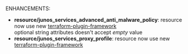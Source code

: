 <!-- markdownlint-disable-file MD013 MD041 -->
ENHANCEMENTS:

* **resource/junos_services_advanced_anti_malware_policy**: resource now use new [terraform-plugin-framework](https://github.com/hashicorp/terraform-plugin-framework)  
  optional string attributes doesn't accept *empty* value  
* **resource/junos_services_proxy_profile**: resource now use new [terraform-plugin-framework](https://github.com/hashicorp/terraform-plugin-framework)
